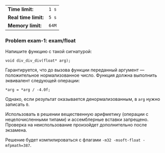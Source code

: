 |                      |       |
|----------------------|-------|
| **Time limit:**      | `1 s` |
| **Real time limit:** | `5 s` |
| **Memory limit:**    | `64M` |


### Problem exam-1: exam/float

Напишите функцию с такой сигнатурой:

    
    
    void div_div_div(float* arg);

Гарантируется, что до вызова функции переданный аргумент — положительное нормализованное число.
Функция должна выполнить эквивалент следующей операции:

    
    
    *arg = *arg / -4.0f;

Однако, если результат оказывается денормализованным, в `arg` нужно записать `0`.

Использовать в решении вещественную арифметику (операции с нецелочисленными типами) и ассемблерные
вставки запрещено. Проверка на неиспользование произойдет дополнительно после экзамена.

Решение будет компилироваться с флагами `-m32 -msoft-float -mfpmath=387`.

